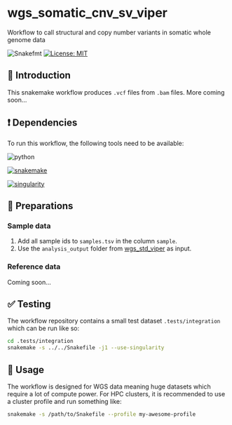 # wgs_somatic_cnv_sv_viper

Workflow to call structural and copy number variants in somatic whole genome data

![Snakefmt](https://github.com/marrip/wgs_somatic_cnv_sv_viper/actions/workflows/main.yaml/badge.svg)
[![License: MIT](https://img.shields.io/badge/License-MIT-yellow.svg)](https://opensource.org/licenses/MIT)

## :speech_balloon: Introduction

This snakemake workflow produces `.vcf` files from `.bam` files.
More coming soon...

## :heavy_exclamation_mark: Dependencies

To run this workflow, the following tools need to be available:

![python](https://img.shields.io/badge/python-3.8-blue)

[![snakemake](https://img.shields.io/badge/snakemake-5.32.0-blue)](https://snakemake.readthedocs.io/en/stable/)

[![singularity](https://img.shields.io/badge/singularity-3.7-blue)](https://sylabs.io/docs/)

## :school_satchel: Preparations

### Sample data

1. Add all sample ids to `samples.tsv` in the column `sample`.
2. Use the `analysis_output` folder from [wgs_std_viper](https://github.com/marrip/wgs_std_viper)
as input.

### Reference data

Coming soon...

## :white_check_mark: Testing

The workflow repository contains a small test dataset `.tests/integration` which can be run like so:

```bash
cd .tests/integration
snakemake -s ../../Snakefile -j1 --use-singularity
```

## :rocket: Usage

The workflow is designed for WGS data meaning huge datasets which require a lot of compute power. For
HPC clusters, it is recommended to use a cluster profile and run something like:

```bash
snakemake -s /path/to/Snakefile --profile my-awesome-profile
```
